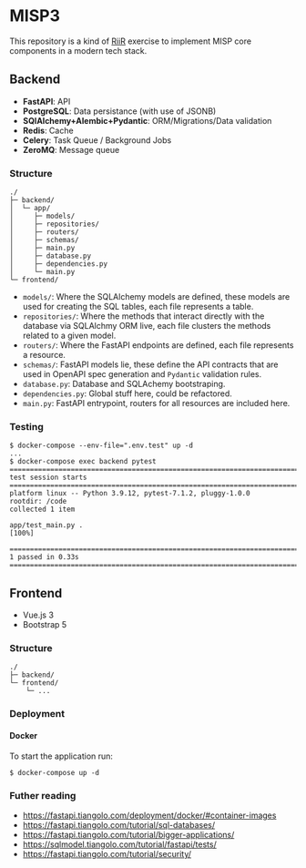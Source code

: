 # MISP3
This repository is a kind of [RiiR](http://web.archive.org/web/20220201102732/https://transitiontech.ca/random/RIIR) exercise to implement MISP core components in a modern tech stack.

## Backend
* **FastAPI**: API
* **PostgreSQL**: Data persistance (with use of JSONB)
* **SQlAlchemy+Alembic+Pydantic**: ORM/Migrations/Data validation
* **Redis**: Cache
* **Celery**: Task Queue / Background Jobs
* **ZeroMQ**: Message queue

### Structure
```
./
├─ backend/
│  └─ app/
│     ├─ models/
│     ├─ repositories/
│     ├─ routers/
│     ├─ schemas/
│     ├─ main.py
│     ├─ database.py
│     ├─ dependencies.py
│     └─ main.py
└─ frontend/
```

* `models/`: Where the SQLAlchemy models are defined, these models are used for creating the SQL tables, each file represents a table.
* `repositories/`: Where the methods that interact directly with the database via SQLAlchmy ORM live, each file clusters the methods related to a given model.
*  `routers/`: Where the FastAPI endpoints are defined, each file represents a resource.
*  `schemas/`: FastAPI models lie, these define the API contracts that are used in OpenAPI spec generation and `Pydantic` validation rules.
*  `database.py`: Database and SQLAchemy bootstraping.
*  `dependencies.py`: Global stuff here, could be refactored.
*  `main.py`: FastAPI entrypoint, routers for all resources are included here.

### Testing
```
$ docker-compose --env-file=".env.test" up -d
...
$ docker-compose exec backend pytest
=========================================================================================== test session starts ===========================================================================================
platform linux -- Python 3.9.12, pytest-7.1.2, pluggy-1.0.0
rootdir: /code
collected 1 item                                                                                                                                                                                          

app/test_main.py .                                                                                                                                                                                  [100%]

============================================================================================ 1 passed in 0.33s ============================================================================================
```

## Frontend
* Vue.js 3
* Bootstrap 5

### Structure
```
./
├─ backend/
└─ frontend/
    └─ ...
```

### Deployment
#### Docker
To start the application run:

```
$ docker-compose up -d
```

### Futher reading
* https://fastapi.tiangolo.com/deployment/docker/#container-images
* https://fastapi.tiangolo.com/tutorial/sql-databases/
* https://fastapi.tiangolo.com/tutorial/bigger-applications/
* https://sqlmodel.tiangolo.com/tutorial/fastapi/tests/
* https://fastapi.tiangolo.com/tutorial/security/



